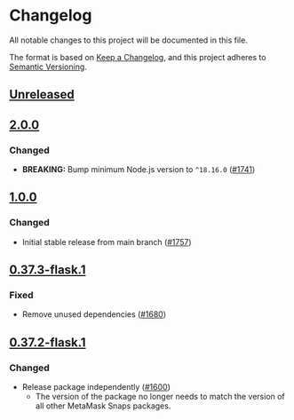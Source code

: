 # Changelog
All notable changes to this project will be documented in this file.

The format is based on [Keep a Changelog](https://keepachangelog.com/en/1.0.0/),
and this project adheres to [Semantic Versioning](https://semver.org/spec/v2.0.0.html).

## [Unreleased]

## [2.0.0]
### Changed
- **BREAKING:** Bump minimum Node.js version to `^18.16.0` ([#1741](https://github.com/MetaMask/snaps/pull/1741))

## [1.0.0]
### Changed
- Initial stable release from main branch ([#1757](https://github.com/MetaMask/snaps/pull/1757))

## [0.37.3-flask.1]
### Fixed
- Remove unused dependencies ([#1680](https://github.com/MetaMask/snaps/pull/1680))

## [0.37.2-flask.1]
### Changed
- Release package independently ([#1600](https://github.com/MetaMask/snaps/pull/1600))
  - The version of the package no longer needs to match the version of all other
    MetaMask Snaps packages.

[Unreleased]: https://github.com/MetaMask/snaps/compare/@metamask/rollup-plugin-example-snap@2.0.0...HEAD
[2.0.0]: https://github.com/MetaMask/snaps/compare/@metamask/rollup-plugin-example-snap@1.0.0...@metamask/rollup-plugin-example-snap@2.0.0
[1.0.0]: https://github.com/MetaMask/snaps/compare/@metamask/rollup-plugin-example-snap@0.37.3-flask.1...@metamask/rollup-plugin-example-snap@1.0.0
[0.37.3-flask.1]: https://github.com/MetaMask/snaps/compare/@metamask/rollup-plugin-example-snap@0.37.2-flask.1...@metamask/rollup-plugin-example-snap@0.37.3-flask.1
[0.37.2-flask.1]: https://github.com/MetaMask/snaps/releases/tag/@metamask/rollup-plugin-example-snap@0.37.2-flask.1
